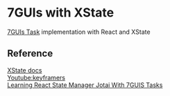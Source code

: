 # 7GUIs with XState

[7GUIs Task](https://eugenkiss.github.io/7guis/) implementation with React and XState

## Reference

[XState docs](https://www.youtube.com/watch?v=UssOjdq-LS0)  
[Youtube:keyframers](https://www.youtube.com/watch?v=UssOjdq-LS0)  
[Learning React State Manager Jotai With 7GUIS Tasks](https://blog.axlight.com/posts/learning-react-state-manager-jotai-with-7guis-tasks/)

